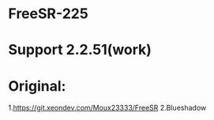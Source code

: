 # FreeSR-225

# Support 2.2.51(work)

# Original:
1.https://git.xeondev.com/Moux23333/FreeSR
2.Blueshadow
